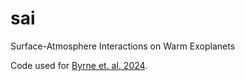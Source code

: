 # sai
Surface-Atmosphere Interactions on Warm Exoplanets

Code used for [Byrne et. al. 2024](https://ui.adsabs.harvard.edu/abs/2024MNRAS.52710748B/abstract).

